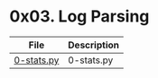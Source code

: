 # 0x03. Log Parsing

| File      | Description |
| ----------- | ----------- |
| [0-stats.py](./0-stats.py) | 0-stats.py |
